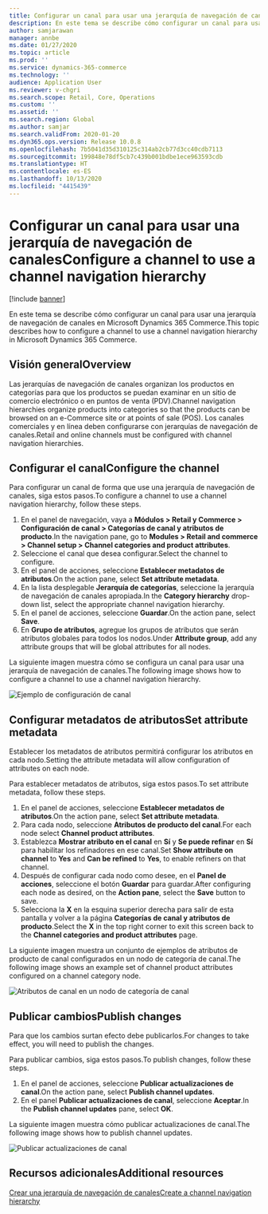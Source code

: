```yaml
---
title: Configurar un canal para usar una jerarquía de navegación de canales
description: En este tema se describe cómo configurar un canal para usar una jerarquía de navegación de canales en Microsoft Dynamics 365 Commerce.
author: samjarawan
manager: annbe
ms.date: 01/27/2020
ms.topic: article
ms.prod: ''
ms.service: dynamics-365-commerce
ms.technology: ''
audience: Application User
ms.reviewer: v-chgri
ms.search.scope: Retail, Core, Operations
ms.custom: ''
ms.assetid: ''
ms.search.region: Global
ms.author: samjar
ms.search.validFrom: 2020-01-20
ms.dyn365.ops.version: Release 10.0.8
ms.openlocfilehash: 7b5041d35d310125c314ab2cb77d3cc40cdb7113
ms.sourcegitcommit: 199848e78df5cb7c439b001bdbe1ece963593cdb
ms.translationtype: HT
ms.contentlocale: es-ES
ms.lasthandoff: 10/13/2020
ms.locfileid: "4415439"
---
```

# <a name="configure-a-channel-to-use-a-channel-navigation-hierarchy"></a><span data-ttu-id="71d4a-103">Configurar un canal para usar una jerarquía de navegación de canales</span><span class="sxs-lookup"><span data-stu-id="71d4a-103">Configure a channel to use a channel navigation hierarchy</span></span>


[!include [banner](includes/banner.md)]

<span data-ttu-id="71d4a-104">En este tema se describe cómo configurar un canal para usar una jerarquía de navegación de canales en Microsoft Dynamics 365 Commerce.</span><span class="sxs-lookup"><span data-stu-id="71d4a-104">This topic describes how to configure a channel to use a channel navigation hierarchy in Microsoft Dynamics 365 Commerce.</span></span>

## <a name="overview"></a><span data-ttu-id="71d4a-105">Visión general</span><span class="sxs-lookup"><span data-stu-id="71d4a-105">Overview</span></span>

<span data-ttu-id="71d4a-106">Las jerarquías de navegación de canales organizan los productos en categorías para que los productos se puedan examinar en un sitio de comercio electrónico o en puntos de venta (PDV).</span><span class="sxs-lookup"><span data-stu-id="71d4a-106">Channel navigation hierarchies organize products into categories so that the products can be browsed on an e-Commerce site or at points of sale (POS).</span></span> <span data-ttu-id="71d4a-107">Los canales comerciales y en línea deben configurarse con jerarquías de navegación de canales.</span><span class="sxs-lookup"><span data-stu-id="71d4a-107">Retail and online channels must be configured with channel navigation hierarchies.</span></span>

## <a name="configure-the-channel"></a><span data-ttu-id="71d4a-108">Configurar el canal</span><span class="sxs-lookup"><span data-stu-id="71d4a-108">Configure the channel</span></span>

<span data-ttu-id="71d4a-109">Para configurar un canal de forma que use una jerarquía de navegación de canales, siga estos pasos.</span><span class="sxs-lookup"><span data-stu-id="71d4a-109">To configure a channel to use a channel navigation hierarchy, follow these steps.</span></span>

1. <span data-ttu-id="71d4a-110">En el panel de navegación, vaya a **Módulos \> Retail y Commerce \> Configuración de canal \> Categorías de canal y atributos de producto**.</span><span class="sxs-lookup"><span data-stu-id="71d4a-110">In the navigation pane, go to **Modules \> Retail and commerce \> Channel setup \> Channel categories and product attributes**.</span></span>
1. <span data-ttu-id="71d4a-111">Seleccione el canal que desea configurar.</span><span class="sxs-lookup"><span data-stu-id="71d4a-111">Select the channel to configure.</span></span>
1. <span data-ttu-id="71d4a-112">En el panel de acciones, seleccione **Establecer metadatos de atributos**.</span><span class="sxs-lookup"><span data-stu-id="71d4a-112">On the action pane, select **Set attribute metadata**.</span></span>
1. <span data-ttu-id="71d4a-113">En la lista desplegable **Jerarquía de categorías**, seleccione la jerarquía de navegación de canales apropiada.</span><span class="sxs-lookup"><span data-stu-id="71d4a-113">In the **Category hierarchy** drop-down list, select the appropriate channel navigation hierarchy.</span></span>
1. <span data-ttu-id="71d4a-114">En el panel de acciones, seleccione **Guardar**.</span><span class="sxs-lookup"><span data-stu-id="71d4a-114">On the action pane, select **Save**.</span></span>
1. <span data-ttu-id="71d4a-115">En **Grupo de atributos**, agregue los grupos de atributos que serán atributos globales para todos los nodos.</span><span class="sxs-lookup"><span data-stu-id="71d4a-115">Under **Attribute group**, add any attribute groups that will be global attributes for all nodes.</span></span>

<span data-ttu-id="71d4a-116">La siguiente imagen muestra cómo se configura un canal para usar una jerarquía de navegación de canales.</span><span class="sxs-lookup"><span data-stu-id="71d4a-116">The following image shows how to configure a channel to use a channel navigation hierarchy.</span></span>

![Ejemplo de configuración de canal](media/configure-channel-hierarchy-1.png)

## <a name="set-attribute-metadata"></a><span data-ttu-id="71d4a-118">Configurar metadatos de atributos</span><span class="sxs-lookup"><span data-stu-id="71d4a-118">Set attribute metadata</span></span>

<span data-ttu-id="71d4a-119">Establecer los metadatos de atributos permitirá configurar los atributos en cada nodo.</span><span class="sxs-lookup"><span data-stu-id="71d4a-119">Setting the attribute metadata will allow configuration of attributes on each node.</span></span>

<span data-ttu-id="71d4a-120">Para establecer metadatos de atributos, siga estos pasos.</span><span class="sxs-lookup"><span data-stu-id="71d4a-120">To set attribute metadata, follow these steps.</span></span>

1. <span data-ttu-id="71d4a-121">En el panel de acciones, seleccione **Establecer metadatos de atributos**.</span><span class="sxs-lookup"><span data-stu-id="71d4a-121">On the action pane, select **Set attribute metadata**.</span></span>
1. <span data-ttu-id="71d4a-122">Para cada nodo, seleccione **Atributos de producto del canal**.</span><span class="sxs-lookup"><span data-stu-id="71d4a-122">For each node select **Channel product attributes**.</span></span>
1. <span data-ttu-id="71d4a-123">Establezca **Mostrar atributo en el canal** en **Sí** y **Se puede refinar** en **Sí** para habilitar los refinadores en ese canal.</span><span class="sxs-lookup"><span data-stu-id="71d4a-123">Set **Show attribute on channel** to **Yes** and **Can be refined** to **Yes**, to enable refiners on that channel.</span></span>
1. <span data-ttu-id="71d4a-124">Después de configurar cada nodo como desee, en el **Panel de acciones**, seleccione el botón **Guardar** para guardar.</span><span class="sxs-lookup"><span data-stu-id="71d4a-124">After configuring each node as desired, on the **Action pane**, select the **Save** button to save.</span></span>
1. <span data-ttu-id="71d4a-125">Selecciona la **X** en la esquina superior derecha para salir de esta pantalla y volver a la página **Categorías de canal y atributos de producto**.</span><span class="sxs-lookup"><span data-stu-id="71d4a-125">Select the **X** in the top right corner to exit this screen back to the **Channel categories and product attributes** page.</span></span>

<span data-ttu-id="71d4a-126">La siguiente imagen muestra un conjunto de ejemplos de atributos de producto de canal configurados en un nodo de categoría de canal.</span><span class="sxs-lookup"><span data-stu-id="71d4a-126">The following image shows an example set of channel product attributes configured on a channel category node.</span></span>

![Atributos de canal en un nodo de categoría de canal](media/configure-channel-hierarchy-2.png)

## <a name="publish-changes"></a><span data-ttu-id="71d4a-128">Publicar cambios</span><span class="sxs-lookup"><span data-stu-id="71d4a-128">Publish changes</span></span>

<span data-ttu-id="71d4a-129">Para que los cambios surtan efecto debe publicarlos.</span><span class="sxs-lookup"><span data-stu-id="71d4a-129">For changes to take effect, you will need to publish the changes.</span></span>

<span data-ttu-id="71d4a-130">Para publicar cambios, siga estos pasos.</span><span class="sxs-lookup"><span data-stu-id="71d4a-130">To publish changes, follow these steps.</span></span>

1. <span data-ttu-id="71d4a-131">En el panel de acciones, seleccione **Publicar actualizaciones de canal**.</span><span class="sxs-lookup"><span data-stu-id="71d4a-131">On the action pane, select **Publish channel updates**.</span></span>
1. <span data-ttu-id="71d4a-132">En el panel **Publicar actualizaciones de canal**, seleccione **Aceptar**.</span><span class="sxs-lookup"><span data-stu-id="71d4a-132">In the **Publish channel updates** pane, select **OK**.</span></span>

<span data-ttu-id="71d4a-133">La siguiente imagen muestra cómo publicar actualizaciones de canal.</span><span class="sxs-lookup"><span data-stu-id="71d4a-133">The following image shows how to publish channel updates.</span></span>

![Publicar actualizaciones de canal](media/configure-channel-hierarchy-3.png)

## <a name="additional-resources"></a><span data-ttu-id="71d4a-135">Recursos adicionales</span><span class="sxs-lookup"><span data-stu-id="71d4a-135">Additional resources</span></span>

[<span data-ttu-id="71d4a-136">Crear una jerarquía de navegación de canales</span><span class="sxs-lookup"><span data-stu-id="71d4a-136">Create a channel navigation hierarchy</span></span>](create-channel-hierarchy.md)



